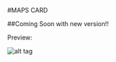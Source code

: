 #MAPS CARD

##Coming Soon with new version!!

Preview:

![alt tag](http://s2.postimg.org/i7te06hqx/Screenshot_2016_02_20_21_44_02.png)

